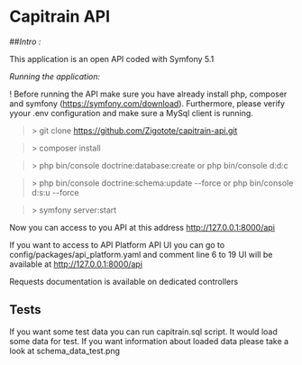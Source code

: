 # Capitrain API

##_Intro :_

This application is an open API coded with Symfony 5.1

_Running the application:_

! Before running the API make sure you have already install php, composer and symfony (https://symfony.com/download). Furthermore, please verify yyour .env configuration and make sure a MySql client is running.

> \> git clone <https://github.com/Zigotote/capitrain-api.git>

> \> composer install

> \> php bin/console doctrine:database:create or php bin/console d:d:c

> \> php bin/console doctrine:schema:update --force or php bin/console d:s:u --force

> \> symfony server:start

Now you can access to you API at this address <http://127.0.0.1:8000/api>

If you want to access to API Platform API UI you can go to config/packages/api_platform.yaml and comment line 6 to 19
UI will be available at <http://127.0.0.1:8000/api>

Requests documentation is available on dedicated controllers

## Tests
If you want some test data you can run capitrain.sql script. It would load some data for test. If you want information about loaded data please take a look at schema_data_test.png
